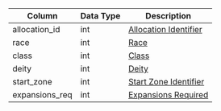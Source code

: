 | Column         | Data Type | Description                                                                                    |
| -------------- | --------- | ---------------------------------------------------------------------------------------------- |
| allocation_id  | int       | [Allocation Identifier](char_create_point_allocations.md)                                      |
| race           | int       | [Race](https://eqemu.gitbook.io/server/categories/npc/race-list)                               |
| class          | int       | [Class](https://eqemu.gitbook.io/server/categories/player/class-list)                          |
| deity          | int       | [Deity](https://eqemu.gitbook.io/server/categories/player/deity-list)                          |
| start_zone     | int       | [Start Zone Identifier](https://eqemu.gitbook.io/server/categories/zones/zone-list)            |
| expansions_req | int       | [Expansions Required](https://eqemu.gitbook.io/server/categories/operation/expansion-bitmasks) |
